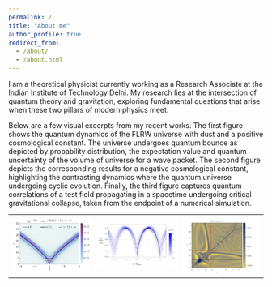 ```yaml
---
permalink: /
title: "About me"
author_profile: true
redirect_from: 
  - /about/
  - /about.html
---
```


I am a theoretical physicist currently working as a Research Associate at the Indian Institute of Technology Delhi. My research lies at the intersection of quantum theory and gravitation, exploring fundamental questions that arise when these two pillars of modern physics meet.

Below are a few visual excerpts from my recent works.
The first figure shows the quantum dynamics of the FLRW universe with dust and a positive cosmological constant. The universe undergoes quantum bounce as depicted by probability distribution, the expectation value and quantum uncertainty of the volume of universe for a wave packet.
The second figure depicts the corresponding results for a negative cosmological constant, highlighting the contrasting dynamics where the quantum universe undergoing cyclic evolution.
Finally, the third figure captures quantum correlations of a test field propagating in a spacetime undergoing critical gravitational collapse, taken from the endpoint of a numerical simulation.
<table>
  <tr>
    <td><img src="/images/QC1.png" width="600"/></td>
    <td><img src="/images/QC3.png" width="600"/></td>
    <td><img src="/images/contour_plot_A=5.0.png" width="600"/></td>
  </tr>
</table>
